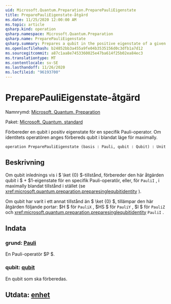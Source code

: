 ```yaml
---
uid: Microsoft.Quantum.Preparation.PreparePauliEigenstate
title: PreparePauliEigenstate-åtgärd
ms.date: 11/25/2020 12:00:00 AM
ms.topic: article
qsharp.kind: operation
qsharp.namespace: Microsoft.Quantum.Preparation
qsharp.name: PreparePauliEigenstate
qsharp.summary: Prepares a qubit in the positive eigenstate of a given Pauli operator. If the identity operator is given, then the qubit is prepared in the maximally mixed state.
ms.openlocfilehash: b24852bb3a455a9fe04b3535156d0c3dfb1a7d12
ms.sourcegitcommit: a87c1aa8e7453360025e47ba614f25b02ea84ec3
ms.translationtype: MT
ms.contentlocale: sv-SE
ms.lasthandoff: 11/26/2020
ms.locfileid: "96193700"
---
```

# <a name="preparepaulieigenstate-operation"></a>PreparePauliEigenstate-åtgärd

Namnrymd: [Microsoft. Quantum. Preparation](xref:Microsoft.Quantum.Preparation)

Paket: [Microsoft. Quantum. standard](https://nuget.org/packages/Microsoft.Quantum.Standard)


Förbereder en qubit i positiv eigenstate för en specifik Pauli-operator.
Om identitets operatören anges förbereds qubit i blandat läge för maximally.

```qsharp
operation PreparePauliEigenstate (basis : Pauli, qubit : Qubit) : Unit
```


## <a name="description"></a>Beskrivning

Om qubit inlednings vis i $ \ket {0} $-tillstånd, förbereder den här åtgärden qubit i $ + $1-eigenstate för en specifik Pauli-operatör, eller, för `PauliI` , i maximally blandat tillstånd i stället (se <xref:microsoft.quantum.preparation.preparesinglequbitidentity> ).

Om qubit har varit i ett annat tillstånd än $ \ket {0} $, tillämpar den här åtgärden följande portar: $H $ för `PauliX` , $HS $ för `PauliY` , $I $ för `PauliZ` och <xref:microsoft.quantum.preparation.preparesinglequbitidentity> `PauliI` .

## <a name="input"></a>Indata

### <a name="basis--pauli"></a>grund: [Pauli](xref:microsoft.quantum.lang-ref.pauli)

En Pauli-operatör $P $.


### <a name="qubit--qubit"></a>qubit: [qubit](xref:microsoft.quantum.lang-ref.qubit)

En qubit som ska förberedas.



## <a name="output--unit"></a>Utdata: [enhet](xref:microsoft.quantum.lang-ref.unit)

